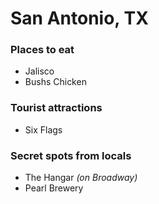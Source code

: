 # San Antonio, TX

### Places to eat
- Jalisco
- Bushs Chicken

### Tourist attractions
- Six Flags

### Secret spots from locals
- The Hangar *(on Broadway)*
- Pearl Brewery
